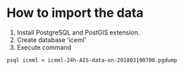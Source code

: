 # How to import the data

1. Install PostgreSQL and PostGIS extension.
2. Create database 'iceml'
3. Execute command 
```
psql iceml < iceml-24h-AIS-data-on-201803190700.pgdump
```
